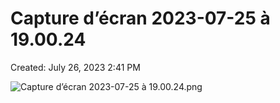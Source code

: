 # Capture d’écran 2023-07-25 à 19.00.24

Created: July 26, 2023 2:41 PM

![Capture d’écran 2023-07-25 à 19.00.24.png](Capture%20d%E2%80%99e%CC%81cran%202023-07-25%20a%CC%80%2019%2000%2024%20cadf9b0bda2a46129ce8a27323ce8be6/Capture_decran_2023-07-25_a_19.00.24.png)